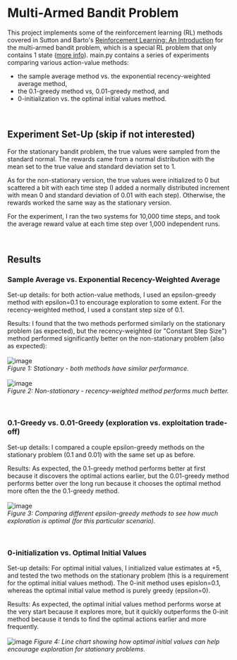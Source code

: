# Multi-Armed Bandit Problem
This project implements some of the reinforcement learning (RL) methods covered in Sutton and Barto's [Reinforcement Learning: An Introduction](http://www.incompleteideas.net/book/RLbook2020.pdf) for the multi-armed bandit problem, which is a special RL problem that only contains 1 state ([more info](https://www.geeksforgeeks.org/multi-armed-bandit-problem-in-reinforcement-learning/)). main.py contains a series of experiments comparing various action-value methods: 
- the sample average method vs. the exponential recency-weighted average method,
- the 0.1-greedy method vs, 0.01-greedy method, and
- 0-initialization vs. the optimal initial values method.


<br>

## Experiment Set-Up (skip if not interested)
For the stationary bandit problem, the true values were sampled from the standard normal. The rewards came from a normal distribution with the mean set to the true value and 
standard deviation set to 1. 

As for the non-stationary version, the true values were initialized to 0 but scattered a bit with each time step
(I added a normally distributed increment with mean 0 and standard deviation of 0.01 with each step). Otherwise, the rewards worked the same way as the stationary version.

For the experiment, I ran the two systems for 10,000 time steps, and took the average reward value at each time step over 1,000 independent runs. 

<br>

## Results
### Sample Average vs. Exponential Recency-Weighted Average
Set-up details: for both action-value methods, I used an epsilon-greedy method with epsilon=0.1 to encourage exploration to some extent. For the recency-weighted method, I used a constant step size of 0.1.

Results: I found that the two methods performed similarly on the stationary problem (as expected), but the 
recency-weighted (or "Constant Step Size") method performed significantly better on the non-stationary problem (also as expected): <br><br>
![image](https://github.com/user-attachments/assets/53de243a-8edd-4362-aa07-38f543d06d85)<br>
*Figure 1: Stationary - both methods have similar performance.*<br><br>
![image](https://github.com/user-attachments/assets/19bc42c6-22ac-40df-a939-6038d53a0337)<br>
*Figure 2: Non-stationary - recency-weighted method performs much better.*

<br>

### 0.1-Greedy vs. 0.01-Greedy (exploration vs. exploitation trade-off)
Set-up details: I compared a couple epsilon-greedy methods on the stationary problem (0.1 and 0.01) with the same set up as before. 

Results: As expected, the 0.1-greedy method performs better 
at first because it discovers the optimal actions earlier, but the 0.01-greedy method performs better over the long run because it chooses the optimal method more often the the 0.1-greedy method.
<br><br>
![image](https://github.com/user-attachments/assets/326d59d8-42ef-4f40-ab3c-c7e759bf54c5)<br>
*Figure 3: Comparing different epsilon-greedy methods to see how much exploration is optimal (for this particular scenario).*

<br>

### 0-initialization vs. Optimal Initial Values
Set-up details: For optimal initial values, I initialized value estimates at +5, and tested the two methods on the stationary problem (this is a requirement for the optimal initial values method). The 0-init method uses epislon=0.1, whereas the optimal initial value method is purely greedy (epsilon=0).

Results: As expected, the optimal initial values method performs worse at the very start because it explores more, but it quickly outperforms the 0-init method because it tends to find the optimal actions earlier and more frequently.
<br><br>
![image](https://github.com/user-attachments/assets/c6a647f1-01e7-4d5e-bfb6-b7767726e02a)
*Figure 4: Line chart showing how optimal initial values can help encourage exploration for stationary problems.*

